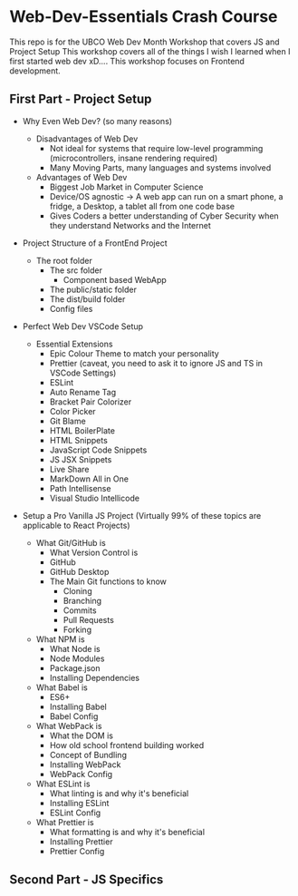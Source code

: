 # **Web-Dev-Essentials Crash Course**
 This repo is for the UBCO Web Dev Month Workshop that covers JS and Project Setup
 This workshop covers all of the things I wish I learned when I first started web dev xD....
 This workshop focuses on Frontend development.


## **First Part - Project Setup**

- Why Even Web Dev? (so many reasons)
    - Disadvantages of Web Dev
        - Not ideal for systems that require low-level programming (microcontrollers, insane rendering required)
        - Many Moving Parts, many languages and systems involved
    - Advantages of Web Dev
        - Biggest Job Market in Computer Science
        - Device/OS agnostic -> A web app can run on a smart phone, a fridge, a Desktop, a tablet all from one code base
        - Gives Coders a better understanding of Cyber Security when they understand Networks and the Internet


- Project Structure of a FrontEnd Project
    - The root folder
        - The src folder
            - Component based WebApp
        - The public/static folder
        - The dist/build folder
        - Config files

- Perfect Web Dev VSCode Setup
    - Essential Extensions
        - Epic Colour Theme to match your personality
        - Prettier (caveat, you need to ask it to ignore JS and TS in VSCode Settings)
        - ESLint 
        - Auto Rename Tag
        - Bracket Pair Colorizer
        - Color Picker
        - Git Blame
        - HTML BoilerPlate
        - HTML Snippets
        - JavaScript Code Snippets
        - JS JSX Snippets
        - Live Share 
        - MarkDown All in One
        - Path Intellisense
        - Visual Studio Intellicode


- Setup a Pro Vanilla JS Project (Virtually 99% of these topics are applicable to React Projects)
    - What Git/GitHub is 
        - What Version Control is
        - GitHub
        - GitHub Desktop
        - The Main Git functions to know
            - Cloning
            - Branching
            - Commits
            - Pull Requests
            - Forking
    - What NPM is
        - What Node is
        - Node Modules
        - Package.json
        - Installing Dependencies
    - What Babel is
        - ES6+
        - Installing Babel
        - Babel Config
    - What WebPack is
        - What the DOM is
        - How old school frontend building worked
        - Concept of Bundling
        - Installing WebPack
        - WebPack Config 
    - What ESLint is
        - What linting is and why it's beneficial
        - Installing ESLint
        - ESLint Config
    - What Prettier is
        - What formatting is and why it's beneficial
        - Installing Prettier
        - Prettier Config




## **Second Part - JS Specifics**






